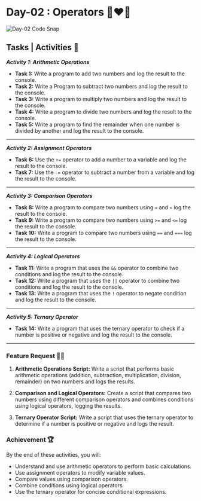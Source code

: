 # Day-02 : Operators 🍵❤️‍🔥

![Day-02 Code Snap](./Day-02.png)

## Tasks | Activities 🌟

_**Activity 1: Arithmetic Operations**_

- **Task 1:** Write a program to add two numbers and log the result to the console.
- **Task 2:** Write a Program to subtract two numbers and log the result to the console.
- **Task 3:** Write a program to multiply two numbers and log the result to the console.
- **Task 4:** Write a program to divide two numbers and log the result to the console.
- **Task 5:** Write a program to find the remainder when one number is divided by another and log the result to the console.

<hr/>

_**Activity 2: Assignment Operators**_

- **Task 6:** Use the `+=` operator to add a number to a variable and log the result to the console.
- **Task 7:** Use the `-=` operator to subtract a number from a variable and log the result to the console.

<hr/>

_**Activity 3: Comparison Operators**_

- **Task 8:** Write a program to compare two numbers using `>` and `<` log the result to the console.
- **Task 9:** Write a program to compare two numbers using `>=` and `<=` log the result to the console.
- **Task 10:** Write a program to compare two numbers using `==` and `===` log the result to the console.

<hr/>

_**Activity 4: Logical Operators**_

- **Task 11:** Write a program that uses the `&&` operator to combine two conditions and log the result to the console.
- **Task 12:** Write a program that uses the `||` operator to combine two conditions and log the result to the console.
- **Task 13:** Write a program that uses the `!` operator to negate condition and log the result to the console.

<hr/>

_**Activity 5: Ternary Operator**_

- **Task 14:** Write a program that uses the ternary operator to check if a number is positive or negative and log the result to the console.

<hr/>

### Feature Request 🙇‍♂️

1. **Arithmetic Operations Script:** Write a script that performs basic arithmetic operations (addition, subtraction, multiplication, division, remainder) on two numbers and logs the results.

2. **Comparison and Logical Operators:** Create a script that compares two numbers using different comparison operators and combines conditions using logical operators, logging the results.

3. **Ternary Operator Script:** Write a script that uses the ternary operator to determine if a number is positive or negative and logs the result.

### Achievement 🏆

By the end of these activities, you will:

- Understand and use arithmetic operators to perform basic calculations.
- Use assignment operators to modify variable values.
- Compare values using comparison operators.
- Combine conditions using logical operators.
- Use the ternary operator for concise conditional expressions.

